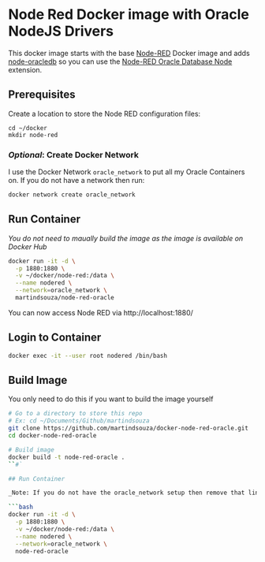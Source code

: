 # Node Red Docker image with Oracle NodeJS Drivers

This docker image starts with the base [Node-RED](https://github.com/node-red/node-red-docker) Docker image and adds [node-oracledb](https://github.com/oracle/node-oracledb) so you can use the [Node-RED Oracle Database Node](https://github.com/martindsouza/node-red-contrib-oracledb) extension.

## Prerequisites

Create a location to store the Node RED configuration files:

```
cd ~/docker
mkdir node-red
```

### _Optional_: Create Docker Network

I use the Docker Network `oracle_network` to put all my Oracle Containers on. If you do not have a network then run:

```bash
docker network create oracle_network
```

## Run Container

_You do not need to maually build the image as the image is available on Docker Hub_

```bash
docker run -it -d \
  -p 1880:1880 \
  -v ~/docker/node-red:/data \
  --name nodered \
  --network=oracle_network \
  martindsouza/node-red-oracle
```


You can now access Node RED via http://localhost:1880/

## Login to Container

```bash
docker exec -it --user root nodered /bin/bash
```


## Build Image

You only need to do this if you want to build the image yourself

```bash
# Go to a directory to store this repo
# Ex: cd ~/Documents/Github/martindsouza
git clone https://github.com/martindsouza/docker-node-red-oracle.git
cd docker-node-red-oracle

# Build image
docker build -t node-red-oracle .
``#`

## Run Container

_Note: If you do not have the oracle_network setup then remove that line_

```bash
docker run -it -d \
  -p 1880:1880 \
  -v ~/docker/node-red:/data \
  --name nodered \
  --network=oracle_network \
  node-red-oracle
```

